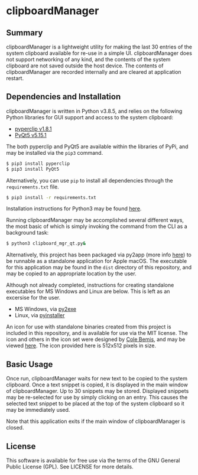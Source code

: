 # clipboardManager

## Summary
clipboardManager is a lightweight utility for making the last 30 entries of the
system clipboard available for re-use in a simple UI.  clipboardManager does not
support networking of any kind, and the contents of the system clipboard are not
saved outside the host device.  The contents of clipboardManager are recorded
internally and are cleared at application restart.

## Dependencies and Installation
clipboardManager is written in Python v3.8.5, and relies on the following Python
libraries for GUI
support and access to the system clipboard:

- [pyperclip v1.8.1](https://pypi.org/project/pyperclip/)
- [PyQt5 v5.15.1](https://pypi.org/project/PyQt5/)

The both pyperclip and PyQt5 are available within the libraries of PyPi, and may be
installed via the `pip3` command.

```bash
$ pip3 install pyperclip
$ pip3 install PyQt5
```

Alternatively, you can use `pip` to install all dependencies through the
`requirements.txt` file.

```bash
$ pip3 install -r requirements.txt
```

Installation instructions for Python3 may be found
[here](https://www.python.org/downloads/).

Running clipboardManager may be accomplished several different ways, the most basic
of which is simply invoking the command from the CLI as a background task:

```bash
$ python3 clipboard_mgr_qt.py&
```

Alternatively, this project has been packaged via py2app
(more info [here](https://py2app.readthedocs.io/en/latest/index.html)) to be runnable
as a standalone application for Apple macOS.  The executable for this application may
be found in the `dist` directory of this repository, and may be copied to an
appropriate location by the user.

Although not already completed, instructions for creating standalone executables for
MS Windows and Linux are below.  This is left as an excersise for the user.
- MS Windows, via [py2exe](https://pypi.org/project/py2exe/)
- Linux, via [pyinstaller](https://pypi.org/project/pyinstaller/)

An icon for use with standalone binaries created from this project is included in
this repository, and is available for use via the MIT license.  The icon and others
in the icon set were designed by [Cole Bemis](https://colebemis.com/), and may be
viewed [here](https://www.iconfinder.com/icons/2561366/paperclip_icon).  The icon
provided here is 512x512 pixels in size.

## Basic Usage
Once run, clipboardManager waits for new text to be copied to the system clipboard.
Once a text snippet is copied, it is displayed in the main window of
clipboardManager.  Up to 30 snippets may be stored.  Displayed snippets may be
re-selected for use by simply clicking on an entry.  This causes the selected text
snippet to be placed at the top of the system clipboard so it may be immediately
used.

Note that this application exits if the main window of clipboardManager is closed.

## License
This software is available for free use via the terms of the GNU General Public
License (GPL).  See LICENSE for more details.
